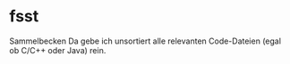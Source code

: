 # fsst
Sammelbecken
Da gebe ich unsortiert alle relevanten Code-Dateien (egal ob C/C++ oder Java) rein.
